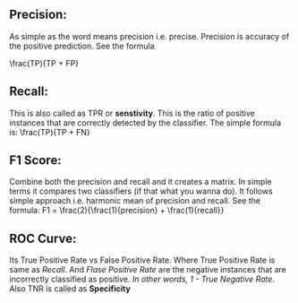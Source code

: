 ## Precision:
As simple as the word means precision i.e. precise. Precision is accuracy of the positive prediction. See the formula

\frac(TP){TP + FP}

## Recall:
This is also called as TPR or **senstivity**.
This is the ratio of positive instances that are correctly detected by the classifier. The simple formula is:
\frac(TP){TP + FN}

## F1 Score:
Combine both the precision and recall and it creates a matrix. In simple terms it compares two classifiers (if that what you wanna do). It follows simple approach i.e. harmonic mean of precision and recall. See the formula:
F1 = \frac(2){\frac(1){precision} + \frac(1){recall}}

## ROC Curve:
Its True Positive Rate vs False Positive Rate. 
Where True Positive Rate is same as *Recall*. 
And *Flase Positive Rate* are the negative instances that are incorrectly classified as positive.
*In other words, 1 - True Negative Rate*. Also TNR is called as **Specificity**